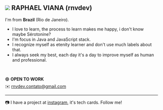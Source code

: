 <img src="https://user-images.githubusercontent.com/45907874/92336258-19a05800-f075-11ea-8433-d1480f215ca1.png"></src>
RAPHAEL VIANA (rnvdev) <br>
---
I'm from **Brazil** (Rio de Janeiro).<br>

- I love to learn, the process to learn makes me happy, i don't know maybe Sérotonine?<br>
- I'm focus in Java and JavaScript stack.<br>
- I recognize myself as etenity learner and don't use much labels about that.
- I always seek my best, each day it's a day to improve myself as human and professional.
<br>

🟢 **OPEN TO WORK**<br>
✉️ rnvdev.contato@gmail.com

---
📷 I have a project at <a href="http://instagram.com/rnvdev">instagram</a>, it's tech cards. Follow me!
